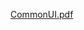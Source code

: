 [CommonUI.pdf](https://www.yuque.com/attachments/yuque/0/2022/pdf/26747865/1654482836797-7489a91a-42c0-4f4f-935e-5686944727fd.pdf)
